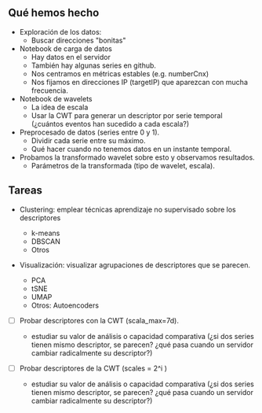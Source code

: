 ## Qué hemos hecho
- Exploración de los datos:
    - Buscar direcciones "bonitas"
- Notebook de carga de datos
    - Hay datos en el servidor
    - También hay algunas series en github.
    - Nos centramos en métricas estables (e.g. numberCnx)
    - Nos fijamos en direcciones IP (targetIP) que aparezcan con mucha frecuencia.
- Notebook de wavelets
    - La idea de escala
    - Usar la CWT para generar un descriptor por serie temporal (¿cuántos eventos han sucedido a cada escala?)
- Preprocesado de datos (series entre 0 y 1). 
    - Dividir cada serie entre su máximo.
    - Qué hacer cuando no tenemos datos en un instante temporal.
- Probamos la transformado wavelet sobre esto y observamos resultados.
    - Parámetros de la transformada (tipo de wavelet, escala).
    
## Tareas

- Clustering: emplear técnicas aprendizaje no supervisado sobre los descriptores
    - k-means
    - DBSCAN
    - Otros
    
- Visualización: visualizar agrupaciones de descriptores que se parecen.
    - PCA
    - tSNE
    - UMAP
    - Otros: Autoencoders

- [ ] Probar descriptores con la CWT (scala_max=7d).
    - estudiar su valor de análisis o capacidad comparativa (¿si dos series tienen mismo descriptor, se parecen? ¿qué pasa cuando un servidor cambiar radicalmente su descriptor?)

- [ ] Probar descriptores de la CWT (scales = 2^i )
    - estudiar su valor de análisis o capacidad comparativa (¿si dos series tienen mismo descriptor, se parecen? ¿qué pasa cuando un servidor cambiar radicalmente su descriptor?)